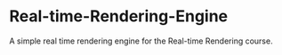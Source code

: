 # Real-time-Rendering-Engine
A simple real time rendering engine for the Real-time Rendering course.
